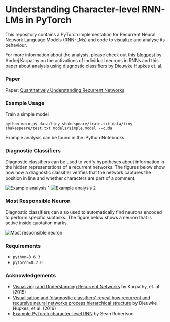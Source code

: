 # Understanding Character-level RNN-LMs in PyTorch

This repository contains a PyTorch implementation for Recurrent Neural Network Language Models (RNN-LMs) and code to visualize and analyse its behaviour.

For more information about the analysis, please check out this [blogpost](http://karpathy.github.io/2015/05/21/rnn-effectiveness/) by Andrej Karpathy on the activations of individual neurons in RNNs and this [paper](https://arxiv.org/abs/1711.10203) about analysis using diagnostic classifiers by Dieuwke Hupkes et. al.

### Paper

Paper: [Quantitatively Understanding Recurrent Networks](https://raw.githubusercontent.com/tychovdo/Char-RNN-Understanding/master/Quantitatively_understanding_recurrent_networks.pdf)

### Example Usage

Train a simple model

```
python main.py data/tiny-shakespeare/train.txt data/tiny-shakespeare/test.txt models/simple.model --cuda
```

Example analysis can be found in the iPython Notebooks

### Diagnostic Classifiers

Diagnostic classifiers can be used to verify hypotheses about information in the hidden representations of a recurrent networks.
The figures below show how how a diagnostic classifier verifies that the network captures the position in line and whether characters are part of a comment.

![Example analysis 1](https://raw.githubusercontent.com/tychovdo/char-rnn-visualization/master/plots/ex1.png)
![Example analysis 2](https://raw.githubusercontent.com/tychovdo/char-rnn-visualization/master/plots/ex2.png)

### Most Responsible Neuron

Diagnostic classifiers can also used to automatically find neurons encoded to perform specific subtasks.
The figure below shows a neuron that is active inside quotation marks.

![Most responsible neuron](https://raw.githubusercontent.com/tychovdo/char-rnn-visualization/master/plots/ex4.png)

### Requirements

- `python=3.6.3`
- `pytorch=0.2.0`

### Acknowledgements

- [Visualizing and Understanding Recurrent Networks](https://arxiv.org/abs/1506.02078) by Karpathy, et. al (2015)
- [Visualisation and 'diagnostic classifiers' reveal how recurrent and recursive neural networks process hierarchical structure](https://arxiv.org/abs/1711.10203) by Dieuwke Hupkes, et al. (2016)
- [Example PyTorch character-level RNN](https://github.com/spro/char-rnn.pytorch) by Sean Robertson
